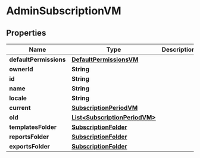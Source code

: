 

# AdminSubscriptionVM


## Properties

| Name | Type | Description | Notes |
|------------ | ------------- | ------------- | -------------|
|**defaultPermissions** | [**DefaultPermissionsVM**](DefaultPermissionsVM.md) |  |  [optional] |
|**ownerId** | **String** |  |  [optional] |
|**id** | **String** |  |  [optional] |
|**name** | **String** |  |  [optional] |
|**locale** | **String** |  |  [optional] |
|**current** | [**SubscriptionPeriodVM**](SubscriptionPeriodVM.md) |  |  [optional] |
|**old** | [**List&lt;SubscriptionPeriodVM&gt;**](SubscriptionPeriodVM.md) |  |  [optional] |
|**templatesFolder** | [**SubscriptionFolder**](SubscriptionFolder.md) |  |  [optional] |
|**reportsFolder** | [**SubscriptionFolder**](SubscriptionFolder.md) |  |  [optional] |
|**exportsFolder** | [**SubscriptionFolder**](SubscriptionFolder.md) |  |  [optional] |



